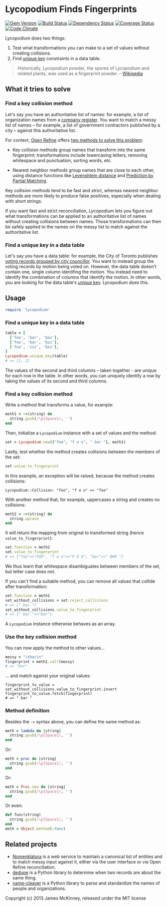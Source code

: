 # Lycopodium Finds Fingerprints

[![Gem Version](https://badge.fury.io/rb/lycopodium.svg)](https://badge.fury.io/rb/lycopodium)
[![Build Status](https://secure.travis-ci.org/jpmckinney/lycopodium.png)](https://travis-ci.org/jpmckinney/lycopodium)
[![Dependency Status](https://gemnasium.com/jpmckinney/lycopodium.png)](https://gemnasium.com/jpmckinney/lycopodium)
[![Coverage Status](https://coveralls.io/repos/jpmckinney/lycopodium/badge.png)](https://coveralls.io/r/jpmckinney/lycopodium)
[![Code Climate](https://codeclimate.com/github/jpmckinney/lycopodium.png)](https://codeclimate.com/github/jpmckinney/lycopodium)

Lycopodium does two things:

1. Test what transformations you can make to a set of values without creating collisions.
1. Find [unique key](http://en.wikipedia.org/wiki/Unique_key) constraints in a data table.

> Historically, Lycopodium powder, the spores of Lycopodium and related plants, was used as a fingerprint powder. – [Wikipedia](https://en.wikipedia.org/wiki/Fingerprint_powder#Composition)

## What it tries to solve

### Find a key collision method

Let's say you have an authoritative list of names: for example, a list of organization names from a [company register](https://www.ic.gc.ca/app/scr/cc/CorporationsCanada/fdrlCrpSrch.html?locale=en_CA). You want to match a messy list of names – for example, a list of government contractors published by a city – against this authoritative list.

For context, [Open Refine](http://openrefine.org/) offers [two methods to solve this problem](https://github.com/OpenRefine/OpenRefine/wiki/Clustering-In-Depth):

* Key collision methods group names that transform into the same fingerprint; transformations include lowercasing letters, removing whitespace and punctuation, sorting words, etc.

* Nearest neighbor methods group names that are close to each other, using distance functions like [Levenshtein distance](https://en.wikipedia.org/wiki/Levenshtein_distance) and [Prediction by Partial Matching](https://en.wikipedia.org/wiki/Prediction_by_Partial_Matching).

Key collision methods tend to be fast and strict, whereas nearest neighbor methods are more likely to produce false positives, especially when dealing with short strings.

If you want fast and strict reconciliation, Lycopodium lets you figure out what transformations can be applied to an authoritative list of names without creating collisions between names. Those transformations can then be safely applied to the names on the messy list to match against the authoritative list.

### Find a unique key in a data table

Let's say you have a data table: for example, the City of Toronto publishes [voting records grouped by city councillor](http://app.toronto.ca/tmmis/getAdminReport.do?function=prepareMemberVoteReport). You want to instead group the voting records by motion being voted on. However, the data table doesn't contain one, single column identifing the motion. You instead need to identify the combination of columns that identify the motion. In other words, you are looking for the data table's [unique key](http://en.wikipedia.org/wiki/Unique_key). Lycopodium does this.

## Usage

```ruby
require 'lycopodium'
```

### Find a unique key in a data table

```ruby
table = [
  ['foo', 'bar', 'baz'],
  ['foo', 'bar', 'bzz'],
  ['foo', 'zzz', 'bzz'],
]
Lycopodium.unique_key(table)
# => [1, 2]
```

The values of the second and third columns – taken together - are unique for each row in the table. In other words, you can uniquely identify a row by taking the values of its second and third columns.

### Find a key collision method

Write a method that transforms a value, for example:

```ruby
meth1 = ->(string) do
  string.gsub(/\p{Space}/, '')
end
```

Then, initialize a `Lycopodium` instance with a set of values and the method:

```ruby
set = Lycopodium.new(["foo", "f o o", " bar "], meth1)
```

Lastly, test whether the method creates collisions between the members of the set:

```ruby
set.value_to_fingerprint
```

In this example, an exception will be raised, because the method creates collisions:

    Lycopodium::Collision: "foo", "f o o" => "foo"

With another method that, for example, uppercases a string and creates no collisions:

```ruby
meth2 = ->(string) do
  string.upcase
end
```

It will return the mapping from original to transformed string (hence `value_to_fingerprint`):

```ruby
set.function = meth2
set.value_to_fingerprint
# => {"foo"=>"FOO", "f o o"=>"F O O", "bar"=>" BAR "}
```

We thus learn that whitespace disambiguates between members of the set, but letter case does not.

If you can't find a suitable method, you can remove all values that collide after transformation:

```ruby
set.function = meth1
set_without_collisions = set.reject_collisions
# => [" bar "]
set_without_collisions.value_to_fingerprint
# => {" bar "=>"bar"}
```

A `Lycopodium` instance otherwise behaves as an array.

### Use the key collision method 

You can now apply the method to other values…

```ruby
messy = "\tbar\n"
fingerprint = meth1.call(messy)
# => "bar"
```

… and match against your original values:

```
fingerprint_to_value = set_without_collisions.value_to_fingerprint.invert
fingerprint_to_value.fetch(fingerprint)
# => " bar "
```

### Method definition

Besides the `->` syntax above, you can define the same method as:

```ruby
meth = lambda do |string|
  string.gsub(/\p{Space}/, '')
end
```

Or:

```ruby
meth = proc do |string|
  string.gsub(/\p{Space}/, '')
end
```

Or:

```ruby
meth = Proc.new do |string|
  string.gsub(/\p{Space}/, '')
end
```

Or even:

```ruby
def func(string)
  string.gsub(/\p{Space}/, '')
end
meth = Object.method(:func)
```

## Related projects

* [Nomenklatura](http://nomenklatura.okfnlabs.org/) is a web service to maintain a canonical list of entities and to match messy input against it, either via the user interface or via Open Refine reconciliation.
* [dedupe](https://github.com/open-city/dedupe) is a Python library to determine when two records are about the same thing.
* [name-cleaver](https://github.com/sunlightlabs/name-cleaver) is a Python library to parse and standardize the names of people and organizations.

Copyright (c) 2013 James McKinney, released under the MIT license
